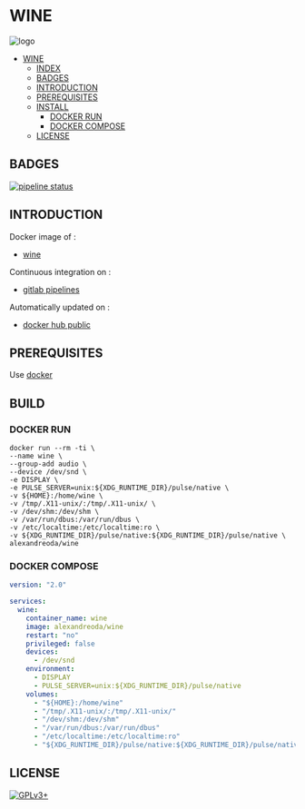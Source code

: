 # WINE

![logo](https://assets.gitlab-static.net/uploads/-/system/project/avatar/12904491/wine-logo.png)

- [WINE](#wine)
  - [INDEX](#index)
  - [BADGES](#badges)
  - [INTRODUCTION](#introduction)
  - [PREREQUISITES](#prerequisites)
  - [INSTALL](#install)
    - [DOCKER RUN](#docker-run)
    - [DOCKER COMPOSE](#docker-compose)
  - [LICENSE](#license)

## BADGES

[![pipeline status](https://gitlab.com/oda-alexandre/wine/badges/master/pipeline.svg)](https://gitlab.com/oda-alexandre/wine/commits/master)

## INTRODUCTION

Docker image of :

- [wine](https://www.winehq.org)

Continuous integration on :

- [gitlab pipelines](https://gitlab.com/oda-alexandre/wine/pipelines)

Automatically updated on :

- [docker hub public](https://hub.docker.com/r/alexandreoda/wine/)

## PREREQUISITES

Use [docker](https://www.docker.com)

## BUILD

### DOCKER RUN

```\
docker run --rm -ti \
--name wine \
--group-add audio \
--device /dev/snd \
-e DISPLAY \
-e PULSE_SERVER=unix:${XDG_RUNTIME_DIR}/pulse/native \
-v ${HOME}:/home/wine \
-v /tmp/.X11-unix/:/tmp/.X11-unix/ \
-v /dev/shm:/dev/shm \
-v /var/run/dbus:/var/run/dbus \
-v /etc/localtime:/etc/localtime:ro \
-v ${XDG_RUNTIME_DIR}/pulse/native:${XDG_RUNTIME_DIR}/pulse/native \
alexandreoda/wine
```

### DOCKER COMPOSE

```yml
version: "2.0"

services:
  wine:
    container_name: wine
    image: alexandreoda/wine
    restart: "no"
    privileged: false
    devices:
      - /dev/snd
    environment:
      - DISPLAY
      - PULSE_SERVER=unix:${XDG_RUNTIME_DIR}/pulse/native
    volumes:
      - "${HOME}:/home/wine"
      - "/tmp/.X11-unix/:/tmp/.X11-unix/"
      - "/dev/shm:/dev/shm"
      - "/var/run/dbus:/var/run/dbus"
      - "/etc/localtime:/etc/localtime:ro"
      - "${XDG_RUNTIME_DIR}/pulse/native:${XDG_RUNTIME_DIR}/pulse/native"
```

## LICENSE

[![GPLv3+](http://gplv3.fsf.org/gplv3-127x51.png)](https://gitlab.com/oda-alexandre/wine/blob/master/LICENSE)
